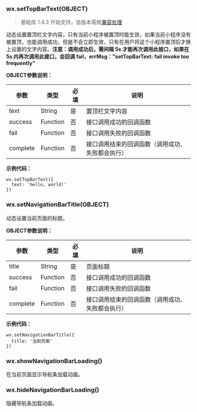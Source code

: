 <!-- https://mp.weixin.qq.com/debug/wxadoc/dev/api/ui.html -->

### wx.setTopBarText(OBJECT)

> 基础库 1.4.3 开始支持，低版本需做[兼容处理](https://mp.weixin.qq.com/debug/wxadoc/dev/framework/compatibility.html)

动态设置置顶栏文字内容，只有当前小程序被置顶时能生效，如果当前小程序没有被置顶，也能调用成功，但是不会立即生效，只有在用户将这个小程序置顶后才换上设置的文字内容。**注意：调用成功后，需间隔 5s 才能再次调用此接口，如果在 5s 内再次调用此接口，会回调 fail，errMsg："setTopBarText: fail invoke too frequently"**

**OBJECT参数说明：**

  参数       |  类型       |  必填 |  说明                       
-------------|-------------|-------|-----------------------------
  text       |  String     |  是   |  置顶栏文字内容             
  success    |  Function   |  否   |  接口调用成功的回调函数     
  fail       |  Function   |  否   |  接口调用失败的回调函数     
  complete   |  Function   |  否   |接口调用结束的回调函数（调用成功、失败都会执行）

**示例代码：**

    wx.setTopBarText({
      text: 'hello, world!'
    })
    

### wx.setNavigationBarTitle(OBJECT)

动态设置当前页面的标题。

**OBJECT参数说明：**

  参数       |  类型       |  必填 |  说明                       
-------------|-------------|-------|-----------------------------
  title      |  String     |  是   |  页面标题                   
  success    |  Function   |  否   |  接口调用成功的回调函数     
  fail       |  Function   |  否   |  接口调用失败的回调函数     
  complete   |  Function   |  否   |接口调用结束的回调函数（调用成功、失败都会执行）

**示例代码：**

    wx.setNavigationBarTitle({
      title: '当前页面'
    })
    

### wx.showNavigationBarLoading()

在当前页面显示导航条加载动画。

### wx.hideNavigationBarLoading()

隐藏导航条加载动画。
